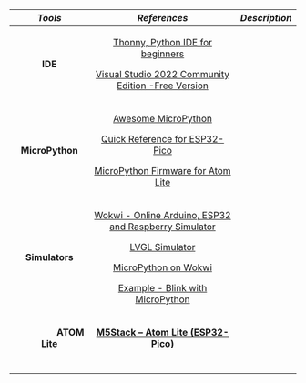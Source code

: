﻿|*Tools*|*References*|*Description*|
| :-: | :-: | :-: |
|<p></p><p>**IDE**</p>|<p>[Thonny, Python IDE for beginners](https://thonny.org/)</p><p>[Visual Studio 2022 Community Edition -Free Version](https://visualstudio.microsoft.com/vs/community/)</p>||
|<p></p><p></p><p>**MicroPython**</p>|<p>[Awesome MicroPython](https://awesome-micropython.com/)</p><p>[Quick Reference for ESP32-Pico](https://docs.micropython.org/en/latest/esp32/quickref.html)</p><p>[MicroPython Firmware for Atom Lite](https://micropython.org/download/M5STACK_ATOM/)</p>||
|<p></p><p></p><p>**Simulators**</p>|<p>[Wokwi - Online Arduino, ESP32 and Raspberry Simulator](https://wokwi.com/)</p><p>[LVGL Simulator](https://docs.lvgl.io/master/examples.html)</p><p>[MicroPython on Wokwi](https://docs.wokwi.com/guides/micropython)</p><p>[Example - Blink with MicroPython](https://wokwi.com/projects/300504213470839309) </p><p></p>||
|<p></p><p>`         `**ATOM Lite**</p>|<p>[**M5Stack – Atom Lite (ESP32-Pico)**](https://docs.m5stack.com/en/core/atom_lite)</p><p></p>||
|<p></p><p></p><p></p><p></p>|||

